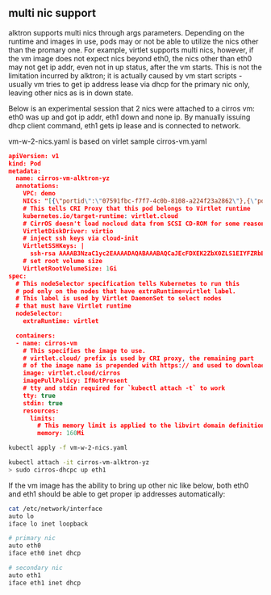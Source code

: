 ## multi nic support

alktron supports multi nics through args parameters. Depending on the runtime and images in use, pods may or not be able to utilize the nics other than the promary one. For example, virtlet supports multi nics, however, if the vm image does not expect nics beyond eth0, the nics other than eth0 may not get ip addr, even not in up status, after the vm starts. This is not the limitation incurred by alktron; it is actually caused by vm start scripts - usually vm tries to get ip address lease via dhcp for the primary nic only, leaving other nics as is in down state.

Below is an experimental session that 2 nics were attached to a cirros vm: eth0 was up and got ip addr, eth1 down and none ip. By manually issuing dhcp client command, eth1 gets ip lease and is connected to network.

vm-w-2-nics.yaml is based on virlet sample cirros-vm.yaml 
```json
apiVersion: v1
kind: Pod
metadata:
  name: cirros-vm-alktron-yz
  annotations:
    VPC: demo
    NICs: "[{\"portid\":\"07591fbc-f7f7-4c0b-8108-a224f23a2862\"},{\"portid\":\"82bcd9b6-108d-4906-8ec6-08435746b4dd\"}]"
    # This tells CRI Proxy that this pod belongs to Virtlet runtime
    kubernetes.io/target-runtime: virtlet.cloud
    # CirrOS doesn't load nocloud data from SCSI CD-ROM for some reason
    VirtletDiskDriver: virtio
    # inject ssh keys via cloud-init
    VirtletSSHKeys: |
      ssh-rsa AAAAB3NzaC1yc2EAAAADAQABAAABAQCaJEcFDXEK2ZbX0ZLS1EIYFZRbDAcRfuVjpstSc0De8+sV1aiu+dePxdkuDRwqFtCyk6dEZkssjOkBXtri00MECLkir6FcH3kKOJtbJ6vy3uaJc9w1ERo+wyl6SkAh/+JTJkp7QRXj8oylW5E20LsbnA/dIwWzAF51PPwF7A7FtNg9DnwPqMkxFo1Th/buOMKbP5ZA1mmNNtmzbMpMfJATvVyiv3ccsSJKOiyQr6UG+j7sc/7jMVz5Xk34Vd0l8GwcB0334MchHckmqDB142h/NCWTr8oLakDNvkfC1YneAfAO41hDkUbxPtVBG5M/o7P4fxoqiHEX+ZLfRxDtHB53 me@localhost
    # set root volume size
    VirtletRootVolumeSize: 1Gi
spec:
  # This nodeSelector specification tells Kubernetes to run this
  # pod only on the nodes that have extraRuntime=virtlet label.
  # This label is used by Virtlet DaemonSet to select nodes
  # that must have Virtlet runtime
  nodeSelector:
    extraRuntime: virtlet

  containers:
  - name: cirros-vm
    # This specifies the image to use.
    # virtlet.cloud/ prefix is used by CRI proxy, the remaining part
    # of the image name is prepended with https:// and used to download the image
    image: virtlet.cloud/cirros
    imagePullPolicy: IfNotPresent
    # tty and stdin required for `kubectl attach -t` to work
    tty: true
    stdin: true
    resources:
      limits:
        # This memory limit is applied to the libvirt domain definition
        memory: 160Mi
```

```bash
kubectl apply -f vm-w-2-nics.yaml

kubectl attach -it cirros-vm-alktron-yz
> sudo cirros-dhcpc up eth1
```

If the vm image has the ability to bring up other nic like below, both eth0 and eth1 should be able to get proper ip addresses automatically:
```bash
cat /etc/network/interface
auto lo
iface lo inet loopback

# primary nic
auto eth0
iface eth0 inet dhcp

# secondary nic
auto eth1
iface eth1 inet dhcp
```